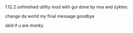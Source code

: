 1.12.2 unfinished utility mod with gui done by rina and zyktex.

change da world my final message goodbye

skid if u are monky
